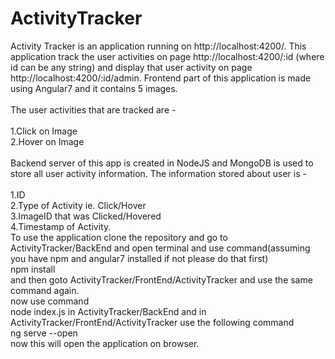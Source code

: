 # ActivityTracker
Activity Tracker is an application running on http://localhost:4200/. This application track the user activities on page
http://localhost:4200/:id (where id can be any string) and display that user activity on page http://localhost:4200/:id/admin.
Frontend part of this application is made using Angular7 and it contains 5 images.
</br>
</br>
The user activities that are tracked are -
</br>
</br>
1.Click on Image
</br>
2.Hover on Image
</br>
</br>
Backend server of this app is created in NodeJS and MongoDB is used to store all user activity information.
The information stored about user is -
</br>
</br>
1.ID
</br>
2.Type of Activity ie. Click/Hover
</br>
3.ImageID that was Clicked/Hovered
</br>
4.Timestamp of Activity.
</br>
To use the application clone the repository and go to ActivityTracker/BackEnd and open terminal and use command(assuming you have npm and angular7 installed if not please do that first)
</br>
npm install
</br>
and then goto ActivityTracker/FrontEnd/ActivityTracker and use the same command again.
</br>
now use command
</br>
node index.js in ActivityTracker/BackEnd and in ActivityTracker/FrontEnd/ActivityTracker use the following command
</br>
ng serve --open
</br>
now this will open the application on browser.




